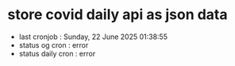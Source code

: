 # store covid daily api as json data

- last cronjob : Sunday, 22 June 2025 01:38:55
- status og cron : error
- status daily cron : error
      
      